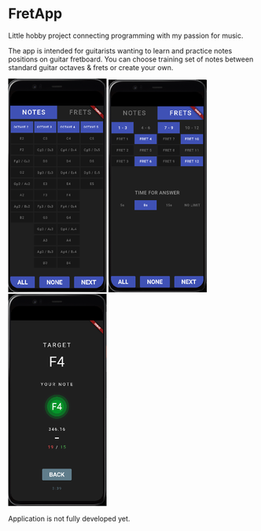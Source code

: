 # FretApp

Little hobby project connecting programming with my passion for music. 

The app is intended for guitarists wanting to learn and practice notes positions on guitar fretboard. You can choose training set of notes between standard guitar octaves & frets or create your own.

<img src="https://github.com/k-zaremba/fret-trainer/blob/main/blob/screen1.png?raw=true" alt="menu1" width="200"/>

<img src="https://github.com/k-zaremba/fret-trainer/blob/main/blob/screen2.png?raw=true" alt="menu2" width="200"/>

<img src="https://github.com/k-zaremba/fret-trainer/blob/main/blob/screen3.png?raw=true" alt="app" width="200"/>

Application is not fully developed yet.  